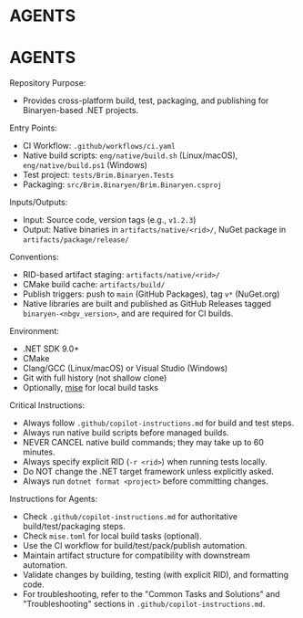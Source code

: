 # AGENTS


# AGENTS

Repository Purpose:
- Provides cross-platform build, test, packaging, and publishing for Binaryen-based .NET projects.


Entry Points:
- CI Workflow: `.github/workflows/ci.yaml`
- Native build scripts: `eng/native/build.sh` (Linux/macOS), `eng/native/build.ps1` (Windows)
- Test project: `tests/Brim.Binaryen.Tests`
- Packaging: `src/Brim.Binaryen/Brim.Binaryen.csproj`


Inputs/Outputs:
- Input: Source code, version tags (e.g., `v1.2.3`)
- Output: Native binaries in `artifacts/native/<rid>/`, NuGet package in `artifacts/package/release/`


Conventions:
- RID-based artifact staging: `artifacts/native/<rid>/`
- CMake build cache: `artifacts/build/`
- Publish triggers: push to `main` (GitHub Packages), tag `v*` (NuGet.org)
- Native libraries are built and published as GitHub Releases tagged `binaryen-<nbgv_version>`, and are required for CI builds.


Environment:
- .NET SDK 9.0+
- CMake
- Clang/GCC (Linux/macOS) or Visual Studio (Windows)
- Git with full history (not shallow clone)
- Optionally, [mise](https://mise.jdx.dev/) for local build tasks


Critical Instructions:
- Always follow `.github/copilot-instructions.md` for build and test steps.
- Always run native build scripts before managed builds.
- NEVER CANCEL native build commands; they may take up to 60 minutes.
- Always specify explicit RID (`-r <rid>`) when running tests locally.
- Do NOT change the .NET target framework unless explicitly asked.
- Always run `dotnet format <project>` before committing changes.

Instructions for Agents:
- Check `.github/copilot-instructions.md` for authoritative build/test/packaging steps.
- Check `mise.toml` for local build tasks (optional).
- Use the CI workflow for build/test/pack/publish automation.
- Maintain artifact structure for compatibility with downstream automation.
- Validate changes by building, testing (with explicit RID), and formatting code.
- For troubleshooting, refer to the "Common Tasks and Solutions" and "Troubleshooting" sections in `.github/copilot-instructions.md`.
